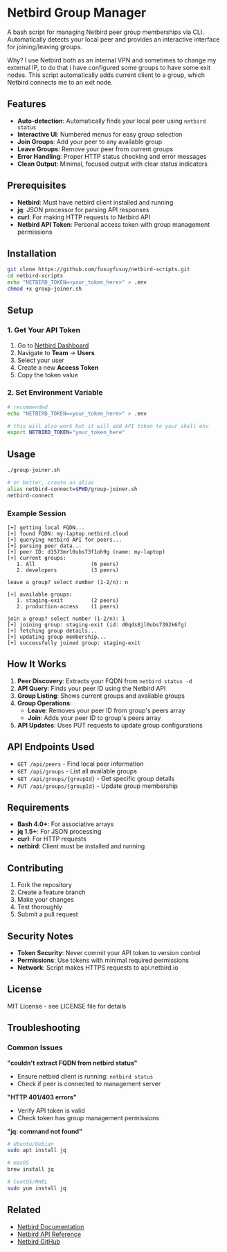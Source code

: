 # Netbird Group Manager

A bash script for managing Netbird peer group memberships via CLI. Automatically detects your local peer and provides an interactive interface for joining/leaving groups.

Why? I use Netbird both as an internal VPN and sometimes to change my external IP, to do that i have configured some groups to have some exit nodes. This script automatically adds current client to a group, which Netbird connects me to an exit node.

## Features

- **Auto-detection**: Automatically finds your local peer using `netbird status`
- **Interactive UI**: Numbered menus for easy group selection
- **Join Groups**: Add your peer to any available group
- **Leave Groups**: Remove your peer from current groups  
- **Error Handling**: Proper HTTP status checking and error messages
- **Clean Output**: Minimal, focused output with clear status indicators

## Prerequisites

- **Netbird**: Must have netbird client installed and running
- **jq**: JSON processor for parsing API responses
- **curl**: For making HTTP requests to Netbird API
- **Netbird API Token**: Personal access token with group management permissions

## Installation

```bash
git clone https://github.com/fusuyfusuy/netbird-scripts.git
cd netbird-scripts
echo "NETBIRD_TOKEN=<your_token_here>" > .env
chmod +x group-joiner.sh
```

## Setup

### 1. Get Your API Token

1. Go to [Netbird Dashboard](https://app.netbird.io)
2. Navigate to **Team** → **Users**
3. Select your user
3. Create a new **Access Token**
4. Copy the token value

### 2. Set Environment Variable

```bash
# recommended
echo "NETBIRD_TOKEN=<your_token_here>" > .env

# this will also work but it will add API token to your shell env
export NETBIRD_TOKEN="your_token_here"
```

## Usage

```bash
./group-joiner.sh

# or better, create an alias
alias netbird-connect=$PWD/group-joiner.sh
netbird-connect
```

### Example Session

```
[+] getting local FQDN...
[+] found FQDN: my-laptop.netbird.cloud
[+] querying netbird API for peers...
[+] parsing peer data...
[+] peer ID: d1573mrl0ubs73f1oh9g (name: my-laptop)
[+] current groups:
   1. All                  (6 peers)
   2. developers           (3 peers)

leave a group? select number (1-2/n): n

[+] available groups:
   1. staging-exit         (2 peers)
   2. production-access    (1 peers)

join a group? select number (1-2/n): 1
[+] joining group: staging-exit (id: d0qds8jl0ubs7392k6fg)
[+] fetching group details...
[+] updating group membership...
[+] successfully joined group: staging-exit
```

## How It Works

1. **Peer Discovery**: Extracts your FQDN from `netbird status -d`
2. **API Query**: Finds your peer ID using the Netbird API
3. **Group Listing**: Shows current groups and available groups
4. **Group Operations**: 
   - **Leave**: Removes your peer ID from group's peers array
   - **Join**: Adds your peer ID to group's peers array
5. **API Updates**: Uses PUT requests to update group configurations

## API Endpoints Used

- `GET /api/peers` - Find local peer information
- `GET /api/groups` - List all available groups  
- `GET /api/groups/{groupId}` - Get specific group details
- `PUT /api/groups/{groupId}` - Update group membership

## Requirements

- **Bash 4.0+**: For associative arrays
- **jq 1.5+**: For JSON processing
- **curl**: For HTTP requests
- **netbird**: Client must be installed and running

## Contributing

1. Fork the repository
2. Create a feature branch
3. Make your changes
4. Test thoroughly
5. Submit a pull request

## Security Notes

- **Token Security**: Never commit your API token to version control
- **Permissions**: Use tokens with minimal required permissions
- **Network**: Script makes HTTPS requests to api.netbird.io

## License

MIT License - see LICENSE file for details

## Troubleshooting

### Common Issues

**"couldn't extract FQDN from netbird status"**
- Ensure netbird client is running: `netbird status`
- Check if peer is connected to management server

**"HTTP 401/403 errors"**
- Verify API token is valid
- Check token has group management permissions

**"jq: command not found"**
```bash
# Ubuntu/Debian
sudo apt install jq

# macOS
brew install jq

# CentOS/RHEL
sudo yum install jq
```

## Related

- [Netbird Documentation](https://docs.netbird.io)
- [Netbird API Reference](https://docs.netbird.io/api)
- [Netbird GitHub](https://github.com/netbirdio/netbird)
